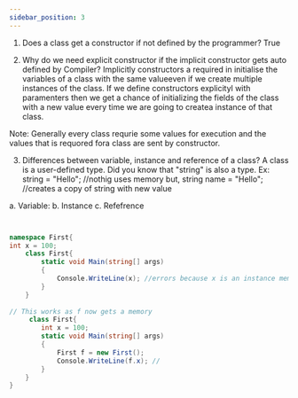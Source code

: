 ```yaml
---
sidebar_position: 3
---
```


1. Does a class get a constructor if not defined by the programmer?
True

2. Why do we need explicit constructor if the implicit constructor gets auto defined by Compiler?
Implicitly constructors a required in initialise the variables of a class with the same valueeven if we create multiple instances of the class. If we define constructors explicityl with paramenters then we get a chance of initializing the fields of the class with a new value every time we are going to createa instance of that class. 

Note: Generally every class requrie some values for execution and the values that is requored fora class are sent by constructor.

3. Differences between variable, instance and reference of a class?
A class is a user-defined type.
Did you know that "string" is also a type.
Ex: 
string = "Hello"; //nothig uses memory
but,
string name = "Hello"; //creates a copy of string with new value

a. Variable:
b. Instance
c. Refefrence 

```csharp


namespace First{
int x = 100;
    class First{
        static void Main(string[] args)
        {
            Console.WriteLine(x); //errors because x is an instance member
        }
    }
    
// This works as f now gets a memory
     class First{
        int x = 100;
        static void Main(string[] args)
        {   
            First f = new First();
            Console.WriteLine(f.x); //
        }
    }
}



```